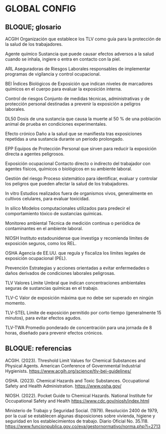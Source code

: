 # GLOBAL CONFIG

## BLOQUE; glosario


ACGIH
Organización que establece los TLV como guía para la protección de la salud de los trabajadores.

Agente químico
Sustancia que puede causar efectos adversos a la salud cuando se inhala, ingiere o entra en contacto con la piel.

ARL
Aseguradoras de Riesgos Laborales responsables de implementar programas de vigilancia y control ocupacional.

BEI
Índices Biológicos de Exposición que indican niveles de marcadores químicos en el cuerpo para evaluar la exposición interna.

Control de riesgos
Conjunto de medidas técnicas, administrativas y de protección personal destinadas a prevenir la exposición a peligros laborales.

DL50
Dosis de una sustancia que causa la muerte al 50 % de una población animal de prueba en condiciones experimentales.

Efecto crónico
Daño a la salud que se manifiesta tras exposiciones repetidas a una sustancia durante un periodo prolongado.

EPP
Equipos de Protección Personal que sirven para reducir la exposición directa a agentes peligrosos.

Exposición ocupacional
Contacto directo o indirecto del trabajador con agentes físicos, químicos o biológicos en su ambiente laboral.

Gestión del riesgo
Proceso sistemático para identificar, evaluar y controlar los peligros que pueden afectar la salud de los trabajadores.

In vitro
Estudios realizados fuera de organismos vivos, generalmente en cultivos celulares, para evaluar toxicidad.

In silico
Modelos computacionales utilizados para predecir el comportamiento tóxico de sustancias químicas.

Monitoreo ambiental
Técnica de medición continua o periódica de contaminantes en el ambiente laboral.

NIOSH
Instituto estadounidense que investiga y recomienda límites de exposición seguros, como los REL.

OSHA
Agencia de EE.UU. que regula y fiscaliza los límites legales de exposición ocupacional (PEL).

Prevención
Estrategias y acciones orientadas a evitar enfermedades o daños derivados de condiciones laborales peligrosas.

TLV
Valores Límite Umbral que indican concentraciones ambientales seguras de sustancias químicas en el trabajo.

TLV-C
Valor de exposición máxima que no debe ser superado en ningún momento.

TLV-STEL
Límite de exposición permitido por corto tiempo (generalmente 15 minutos), para evitar efectos agudos.

TLV-TWA
Promedio ponderado de concentración para una jornada de 8 horas, diseñado para prevenir efectos crónicos.




## BLOQUE: referencias

ACGIH. (2023). Threshold Limit Values for Chemical Substances and Physical Agents. American Conference of Governmental Industrial Hygienists. https://www.acgih.org/science/tlv-bei-guidelines/ 

OSHA. (2023). Chemical Hazards and Toxic Substances. Occupational Safety and Health Administration. https://www.osha.gov/ 

NIOSH. (2022). Pocket Guide to Chemical Hazards. National Institute for Occupational Safety and Health https://www.cdc.gov/niosh/index.html 

Ministerio de Trabajo y Seguridad Social. (1979). Resolución 2400 de 1979, por la cual se establecen algunas disposiciones sobre vivienda, higiene y seguridad en los establecimientos de trabajo. Diario Oficial No. 35.118. https://www.funcionpublica.gov.co/eva/gestornormativo/norma.php?i=2713 

